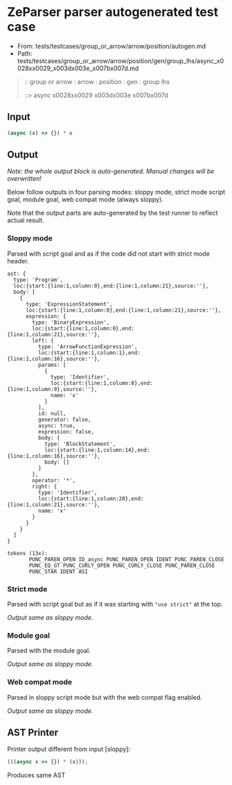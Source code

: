 # ZeParser parser autogenerated test case

- From: tests/testcases/group_or_arrow/arrow/position/autogen.md
- Path: tests/testcases/group_or_arrow/arrow/position/gen/group_lhs/async_x0028xx0029_x003dx003e_x007bx007d.md

> :: group or arrow : arrow : position : gen : group lhs
>
> ::> async x0028xx0029 x003dx003e x007bx007d

## Input


`````js
(async (x) => {}) * x
`````

## Output

_Note: the whole output block is auto-generated. Manual changes will be overwritten!_

Below follow outputs in four parsing modes: sloppy mode, strict mode script goal, module goal, web compat mode (always sloppy).

Note that the output parts are auto-generated by the test runner to reflect actual result.

### Sloppy mode

Parsed with script goal and as if the code did not start with strict mode header.

`````
ast: {
  type: 'Program',
  loc:{start:{line:1,column:0},end:{line:1,column:21},source:''},
  body: [
    {
      type: 'ExpressionStatement',
      loc:{start:{line:1,column:0},end:{line:1,column:21},source:''},
      expression: {
        type: 'BinaryExpression',
        loc:{start:{line:1,column:0},end:{line:1,column:21},source:''},
        left: {
          type: 'ArrowFunctionExpression',
          loc:{start:{line:1,column:1},end:{line:1,column:16},source:''},
          params: [
            {
              type: 'Identifier',
              loc:{start:{line:1,column:8},end:{line:1,column:9},source:''},
              name: 'x'
            }
          ],
          id: null,
          generator: false,
          async: true,
          expression: false,
          body: {
            type: 'BlockStatement',
            loc:{start:{line:1,column:14},end:{line:1,column:16},source:''},
            body: []
          }
        },
        operator: '*',
        right: {
          type: 'Identifier',
          loc:{start:{line:1,column:20},end:{line:1,column:21},source:''},
          name: 'x'
        }
      }
    }
  ]
}

tokens (13x):
       PUNC_PAREN_OPEN ID_async PUNC_PAREN_OPEN IDENT PUNC_PAREN_CLOSE
       PUNC_EQ_GT PUNC_CURLY_OPEN PUNC_CURLY_CLOSE PUNC_PAREN_CLOSE
       PUNC_STAR IDENT ASI
`````

### Strict mode

Parsed with script goal but as if it was starting with `"use strict"` at the top.

_Output same as sloppy mode._

### Module goal

Parsed with the module goal.

_Output same as sloppy mode._

### Web compat mode

Parsed in sloppy script mode but with the web compat flag enabled.

_Output same as sloppy mode._

## AST Printer

Printer output different from input [sloppy]:

````js
(((async x => {}) * (x)));
````

Produces same AST
